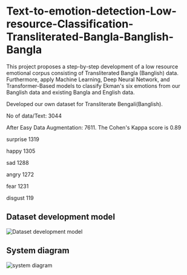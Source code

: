 # Text-to-emotion-detection-Low-resource-Classification-Transliterated-Bangla-Banglish-Bangla
This project proposes a step-by-step development of a low resource emotional corpus consisting of Transliterated Bangla (Banglish) data. Furthermore, apply Machine Learning, Deep Neural Network, and Transformer-Based models to classify Ekman's six emotions from our Banglish data and existing Bangla and English data.

Developed our own dataset for Transliterate Bengali(Banglish).

No of data/Text: 3044 

After Easy Data Augmentation: 7611. The Cohen's Kappa score is 0.89

  surprise  1319
  
  happy     1305
  
  sad       1288
  
  angry     1272 
  
  fear      1231   
  
  disgust   119
  
## Dataset development model

![Dataset development model](https://user-images.githubusercontent.com/80270089/168723559-e270b007-a291-4d52-b8fe-35f2f0593788.png)

## System diagram

![system diagram](https://user-images.githubusercontent.com/80270089/168723646-3f21360b-f8ab-4b48-8ffb-53c6099532a8.png)

